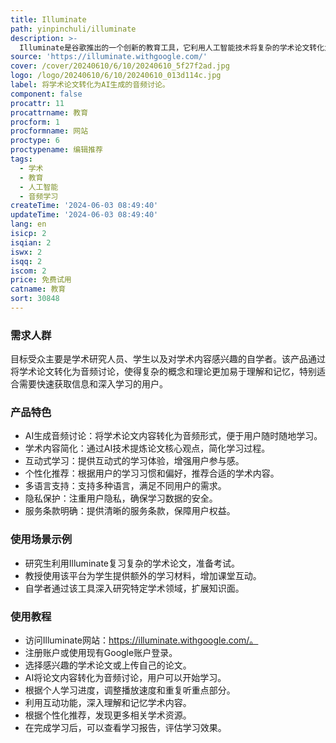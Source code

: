 ```yaml
---
title: Illuminate
path: yinpinchuli/illuminate
description: >-
  Illuminate是谷歌推出的一个创新的教育工具，它利用人工智能技术将复杂的学术论文转化为易于理解的音频讨论，帮助用户以更直观、互动的方式学习和理解学术内容。该产品通过简化学习过程，提高了学习效率，尤其适合快节奏和多样化的学习需求。
source: 'https://illuminate.withgoogle.com/'
cover: /cover/20240610/6/10/20240610_5f27f2ad.jpg
logo: /logo/20240610/6/10/20240610_013d114c.jpg
label: 将学术论文转化为AI生成的音频讨论。
component: false
procattr: 11
procattrname: 教育
procform: 1
procformname: 网站
proctype: 6
proctypename: 编辑推荐
tags:
  - 学术
  - 教育
  - 人工智能
  - 音频学习
createTime: '2024-06-03 08:49:40'
updateTime: '2024-06-03 08:49:40'
lang: en
isicp: 2
isqian: 2
iswx: 2
isqq: 2
iscom: 2
price: 免费试用
catname: 教育
sort: 30848
---
```




### 需求人群
目标受众主要是学术研究人员、学生以及对学术内容感兴趣的自学者。该产品通过将学术论文转化为音频讨论，使得复杂的概念和理论更加易于理解和记忆，特别适合需要快速获取信息和深入学习的用户。

### 产品特色
* AI生成音频讨论：将学术论文内容转化为音频形式，便于用户随时随地学习。
* 学术内容简化：通过AI技术提炼论文核心观点，简化学习过程。
* 互动式学习：提供互动式的学习体验，增强用户参与感。
* 个性化推荐：根据用户的学习习惯和偏好，推荐合适的学术内容。
* 多语言支持：支持多种语言，满足不同用户的需求。
* 隐私保护：注重用户隐私，确保学习数据的安全。
* 服务条款明确：提供清晰的服务条款，保障用户权益。

### 使用场景示例
* 研究生利用Illuminate复习复杂的学术论文，准备考试。
* 教授使用该平台为学生提供额外的学习材料，增加课堂互动。
* 自学者通过该工具深入研究特定学术领域，扩展知识面。

### 使用教程
* 访问Illuminate网站：https://illuminate.withgoogle.com/。
* 注册账户或使用现有Google账户登录。
* 选择感兴趣的学术论文或上传自己的论文。
* AI将论文内容转化为音频讨论，用户可以开始学习。
* 根据个人学习进度，调整播放速度和重复听重点部分。
* 利用互动功能，深入理解和记忆学术内容。
* 根据个性化推荐，发现更多相关学术资源。
* 在完成学习后，可以查看学习报告，评估学习效果。

  
